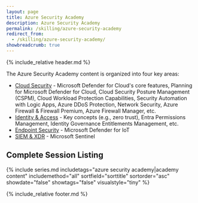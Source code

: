 ```yaml
---
layout: page
title: Azure Security Academy
description: Azure Security Academy
permalink: /skilling/azure-security-academy
redirect_from:
  - /skilling/azure-security-academy/
showbreadcrumb: true
---
```


{% include_relative header.md %}

The Azure Security Academy content is organized into four key areas:

* [Cloud Security](/PartnerResources/skilling/azure-security-academy/cloud-security) - Microsoft Defender for Cloud's core features, Planning for Microsoft Defender for Cloud, Cloud Security Posture Management (CSPM), Cloud Workload Protection Capabilities, Security Automation with Logic Apps, Azure DDoS Protection, Network Security, Azure Firewall & Firewall Premium, Azure Firewall Manager, etc.
* [Identity & Access](/PartnerResources/skilling/azure-security-academy/identity-access) - Key concepts (e.g., zero trust), Entra Permissions Management, Identity Governance Entitlements Management, etc.
* [Endpoint Security](/PartnerResources/skilling/azure-security-academy/endpoint-security) - Microsoft Defender for IoT
* [SIEM & XDR](/PartnerResources/skilling/azure-security-academy/siem-xdr) - Microsoft Sentinel

## Complete Session Listing

{% include series.md 
    includetags="azure security academy|academy content" includemethod="all" 
    sortfield="sorttitle" sortorder="asc" showdate="false" showtags="false"
    visualstyle="tiny"
%}

{% include_relative footer.md %}
